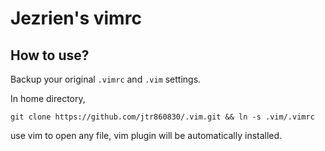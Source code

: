 Jezrien's vimrc
===

How to use?
---

Backup your original `.vimrc` and `.vim` settings.

In home directory, 

```
git clone https://github.com/jtr860830/.vim.git && ln -s .vim/.vimrc
```

use vim to open any file, vim plugin will be automatically installed.
